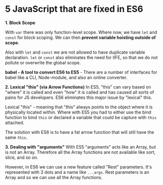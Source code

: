 # 5 JavaScript that are fixed in ES6

__1. Block Scope__

With `var` there was only function-level scope. Where now, we have `let` and `const` for block scoping.
We can then __prevent variable hoisting outside of scope__.

Also with `let` and `const` we are not allowed to have duplicate variable declaration. `let` or `const` also eliminates the need for IIFE, so that we do not pollute or overwrite the global scope.

__babel - A tool to convert ES6 to ES5__ - There are a number of interfaces for babel like a CLI, Node-module, and also an online converter.

__2. Lexical "this" (via Arrow Functions)__
In ES5, "this" can vary based on "where" it is called and even "how" it is called and has caused all sorts of pains for JS developers. ES6 eliminates this major issue by "lexical" this.

Lexical "this" - meaning that "this" always points to the object where it is physically located within.
Where with ES5 you had to either use the bind function to bind `this` or declared a variable that could be capture with `this` attached.

The solution with ES6 is to have a fat arrow function that will still have the same `this`.

__3. Dealing with "arguments"__
With ES5 "arguments" acts like an Array, but is not an Array. Therefore all the Array functions are not available like sort, slice, and so on.

However, in ES6 we can use a new feature called "Rest" parameters. It's represented with 3 dots and a name like `...args`. Rest parameters is an Array and so we can use all the Array functions.
